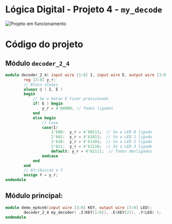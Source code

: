 # Lógica Digital - Projeto 4 - `my_decode`       
![Projeto em funcionamento](./Proj04_DigitalLogic_04_2-4decoder.gif)       
       

# Código do projeto     
         

## Módulo `decoder_2_4`      
```verilog     
module decoder_2_4( input wire [1:0] I, input wire E, output wire [3:0] Y );
		reg [3:0] y_r;
		// Bloco always
		always @ ( I, E )
		begin
			// Se o botao E tiver pressionado
			if( E ) begin
				y_r = 4'b0000; // Todos ligados
			end
			else begin
				// Case
				case(I)
					2'b00:  y_r = 4'b0111;  // So o LED 0 ligado
					2'b01:  y_r = 4'b1011;  // So o LED 1 ligado
					2'b10:  y_r = 4'b1101;  // So o LED 2 ligado
					2'b11:  y_r = 4'b1110;  // So o LED 3 ligado
					default: y_r = 4'b1111;  // Todos desligados
				endcase
			end
		end
		// Atribuicao a Y
		assign Y = y_r;
endmodule
```         
        

## Módulo principal:      
```verilog
module demo_ep4ce6(input wire [3:0] KEY, output wire [3:0] LED);
		decoder_2_4 my_decoder( .I(KEY[1:0]), .E(KEY[2]), .Y(LED) );
endmodule
```     
        
